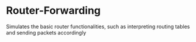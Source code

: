 # Router-Forwarding
Simulates the basic router functionalities, such as interpreting routing tables and sending packets accordingly

